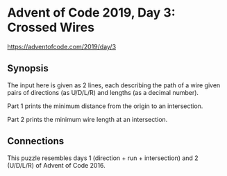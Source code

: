 # Advent of Code 2019, Day 3: Crossed Wires

https://adventofcode.com/2019/day/3

## Synopsis

The input here is given as 2 lines, each describing the path of a wire given pairs of directions (as U/D/L/R) and lengths (as a decimal number).

Part 1 prints the minimum distance from the origin to an intersection.

Part 2 prints the minimum wire length at an intersection.

## Connections

This puzzle resembles days 1 (direction + run + intersection) and 2 (U/D/L/R) of Advent of Code 2016.
